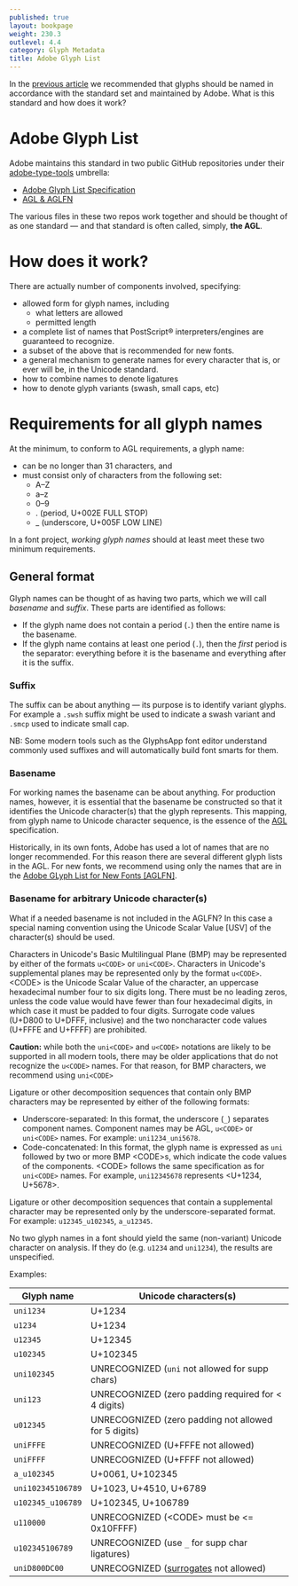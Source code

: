 ```yaml
---
published: true
layout: bookpage
weight: 230.3
outlevel: 4.4
category: Glyph Metadata
title: Adobe Glyph List
---
```


In the [previous article](Glyph_Naming.html) we recommended that glyphs should be named in accordance with the standard set and maintained by Adobe. What is this standard and how does it work?

# Adobe Glyph List

Adobe maintains this standard in two public GitHub repositories under their [adobe-type-tools] umbrella:

- [Adobe Glyph List Specification][AGL]
- [AGL & AGLFN][agl-aglfn]

The various files in these two repos work together and should be thought of as one standard &mdash; and that standard is often called, simply, **the AGL**.

# How does it work?
There are actually number of components involved, specifying:

- allowed form for glyph names, including
  + what letters are allowed
  + permitted length
- a complete list of names that PostScript® interpreters/engines are guaranteed to recognize.
- a subset of the above that is recommended for new fonts.
- a general mechanism to generate names for every character that is, or ever will be, in the Unicode standard.
- how to combine names to denote ligatures
- how to denote glyph variants (swash, small caps, etc)

# Requirements for all glyph names
At the minimum, to conform to AGL requirements, a glyph name:

- can be no longer than 31 characters, and
- must consist only of characters from the following set:
  + A–Z
  + a–z
  + 0–9
  + . (period, U+002E FULL STOP)
  + _ (underscore, U+005F LOW LINE)

In a font project, _working glyph names_ should at least meet these two minimum requirements.

## General format
Glyph names can be thought of as having two parts, which we will call _basename_ and _suffix_. These parts are identified as follows:

- If the glyph name does not contain a period (`.`) then the entire name is the basename.
- If the glyph name contains at least one period (`.`), then the _first_ period is the separator: everything before it is the basename and everything after it is the suffix.

### Suffix
The suffix can be about anything &mdash; its purpose is to identify variant glyphs. For example a `.swsh` suffix might be used to indicate a swash variant and `.smcp` used to indicate small cap.

NB: Some modern tools such as the GlyphsApp font editor understand commonly used suffixes and will automatically build font smarts for them.

### Basename
For working names the basename can be about anything. For production names, however, it is essential that the basename be constructed so that it identifies the Unicode character(s) that the glyph represents. This mapping, from glyph name to Unicode character sequence, is the essence of the [AGL] specification.

Historically, in its own fonts, Adobe has used a lot of names that are no longer recommended. For this reason there are several different glyph lists in the AGL. For new fonts, we recommend using only the names that are in the [Adobe GLyph List for New Fonts \[AGLFN\]][aglfn].

### Basename for arbitrary Unicode character(s)
What if a needed basename is not included in the AGLFN? In this case a special naming convention using the Unicode Scalar Value [USV] of the character(s) should be used.

Characters in Unicode's Basic Multilingual Plane (BMP) may be represented by either of the formats `u<CODE>` or `uni<CODE>`. Characters in Unicode's supplemental planes may be represented only by the format `u<CODE>`. &lt;CODE&gt; is the Unicode Scalar Value of the character, an uppercase hexadecimal number four to six digits long. There must be no leading zeros, unless the code value would have fewer than four hexadecimal digits, in which case it must be padded to four digits. Surrogate code values (U+D800 to U+DFFF, inclusive) and the two noncharacter code values (U+FFFE and U+FFFF) are prohibited.  

**Caution:** while both the `uni<CODE>` and `u<CODE>` notations are likely to be supported in all modern tools, there may be older applications that do not recognize the `u<CODE>` names. For that reason, for BMP characters, we recommend using `uni<CODE>`

Ligature or other decomposition sequences that contain only BMP characters may be represented by either of the following formats:

- Underscore-separated: In this format, the underscore (`_`) separates component names. Component names may be AGL, `u<CODE>` or `uni<CODE>` names. For example: `uni1234_uni5678`.
- Code-concatenated: In this format, the glyph name is expressed as `uni` followed by two or more BMP &lt;CODE&gt;s, which indicate the code values of the components. &lt;CODE&gt; follows the same specification as for `uni<CODE>` names. For example, `uni12345678` represents &lt;U+1234, U+5678&gt;.

Ligature or other decomposition sequences that contain a supplemental character may be represented only by the underscore-separated format. For example: `u12345_u102345`, `a_u12345`.

No two glyph names in a font should yield the same (non-variant) Unicode character on analysis. If they do (e.g. `u1234` and `uni1234`), the results are unspecified.

Examples:

|Glyph name|Unicode characters(s)|
|----------|---------------------|
|`uni1234`|U+1234|
|`u1234`|U+1234|
|`u12345`|U+12345|
|`u102345`|U+102345|
|`uni102345`|UNRECOGNIZED (`uni` not allowed for supp chars)|
|`uni123`|UNRECOGNIZED (zero padding required for < 4 digits)|
|`u012345`|UNRECOGNIZED (zero padding not allowed for 5 digits)|
|`uniFFFE`|UNRECOGNIZED (U+FFFE not allowed)|
|`uniFFFF`|UNRECOGNIZED (U+FFFF not allowed)|
|`a_u102345`|U+0061, U+102345|
|`uni102345106789`|U+1023, U+4510, U+6789|
|`u102345_u106789`|U+102345, U+106789|
|`u110000`|UNRECOGNIZED (&lt;CODE&gt; must be <= 0x10FFFF)|
|`u102345106789`|UNRECOGNIZED (use `_` for supp char ligatures)|
|`uniD800DC00`|UNRECOGNIZED ([surrogates] not allowed)|


[adobe-type-tools]: https://github.com/adobe-type-tools
[AGL]: https://github.com/adobe-type-tools/agl-specification
[agl-aglfn]: https://github.com/adobe-type-tools/agl-aglfn
[aglfn]: https://github.com/adobe-type-tools/agl-aglfn/blob/master/aglfn.txt
[surrogates]: http://unicode.org/glossary/#surrogate_code_point
